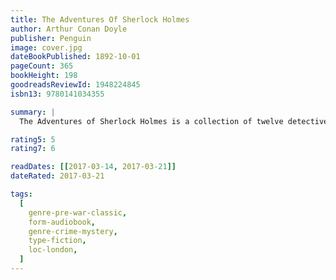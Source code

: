 ```yaml
---
title: The Adventures Of Sherlock Holmes
author: Arthur Conan Doyle
publisher: Penguin
image: cover.jpg
dateBookPublished: 1892-10-01
pageCount: 365
bookHeight: 198
goodreadsReviewId: 1948224845
isbn13: 9780141034355

summary: |
  The Adventures of Sherlock Holmes is a collection of twelve detective stories of Sir Arthur Conan Doyle's most famous literary creation, Sherlock Holmes. Contained within this collection are the following tales: A Scandal in Bohemia, The Red-headed League, A Case of Identity, The Boscombe Valley Mystery, The Five Orange Pips, The Man with the Twisted Lip, The Adventure of the Blue Carbuncle, The Adventure of the Speckled Band, The Adventure of the Engineer's Thumb, The Adventure of the Noble Bachelor, The Adventure of the Beryl Coronet, and The Adventure of the Copper Beeches

rating5: 5
rating7: 6

readDates: [[2017-03-14, 2017-03-21]]
dateRated: 2017-03-21

tags:
  [
    genre-pre-war-classic,
    form-audiobook,
    genre-crime-mystery,
    type-fiction,
    loc-london,
  ]
---
```

